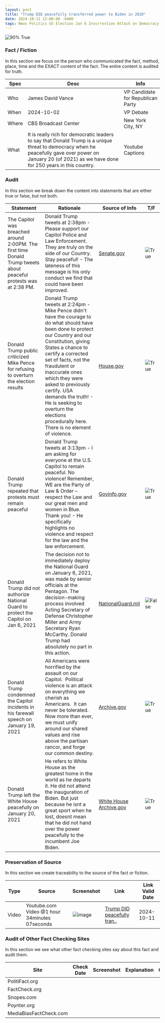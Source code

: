 ```yaml
---
layout: post
title: "Trump DID peacefully transferred power to Biden in 2020"
date: 2024-10-11 12:00:00 -0400
tags: News Politics US Election Jan 6 Insurrection Attack on Democracy Capitol Riots White House Election 2020 Donald Trump Joseph Biden
---
```


![90% True](/assets/images/90.jpg)

### Fact / Fiction

In this section we focus on the person who communicated the fact, method, place, time and the EXACT content of the fact. The entire content is audited for truth.

| Spec | Desc | Info | 
| ----------- | ----------- | ----------- |
| Who | James David Vance | VP Candidate for Republican Party | 
| When | 2024-10-02 | VP Debate | 
| Where | CBS Broadcast Center | New York City, NY | 
| What | It is really rich for democratic leaders to say that Donald Trump is a unique threat to democracy when he peacefully gave over power on January 20 (of 2021) as we have done for 250 years in this country. | Youtube Captions | 

### Audit

In this section we break down the content into statements that are either true or false, but not both.

| Statement | Rationale | Source of Info | T/F | 
| ----------- | ----------- | ----------- | ----------- |
| The Capitol was breached around 2:00PM. The first time Donald Trump tweets about peaceful protests was at 2:38 PM. | Donald Trump tweets at 2:38pm - Please support our Capitol Police and Law Enforcement. They are truly on the side of our Country. Stay peaceful! - The lateness of this message is his only conduct we find that could have been improved. | [Senate.gov](https://www.hsgac.senate.gov/wp-content/uploads/imo/media/doc/HSGAC&RulesFullReport_ExaminingU.S.CapitolAttack.pdf) | ![True](/assets/images/true.png) | 
| Donald Trump public criticized Mike Pence for refusing to overturn the election results | Donald Trump tweets at 2:24pm - Mike Pence didn't have the courage to do what should have been done to protect our Country and our Constitution, giving States a chance to certify a corrected set of facts, not the fraudulent or inaccurate ones which they were asked to previously certify. USA demands the truth! - He is seeking to overturn the elections procedurally here. There is no element of violence. | [House.gov](https://docs.house.gov/meetings/GO/GO00/20210902/114020/HMKP-117-GO00-20210902-SD005.pdf) | ![True](/assets/images/true.png) | 
| Donald Trump repeated that protests must remain peaceful | Donald Trump tweets at 3:13pm - I am asking for everyone at the U.S. Capitol to remain peaceful. No violence! Remember, WE are the Party of Law & Order – respect the Law and our great men and women in Blue. Thank you! - He specifically highlights no violence and respect for the law and the law enforcement. | [Govinfo.gov](https://www.govinfo.gov/collection/january-6th-committee-final-report?path=/gpo/January%206th%20Committee%20Final%20Report%20and%20Supporting%20Materials%20Collection/Supporting%20Materials%20-%20Web%20Resources%20Referenced%20by%20the%20Committee/%7B%22pageSize%22%3A%2250%22%2C%22offset%22%3A%220%22%7D) | ![True](/assets/images/true.png) | 
| Donald Trump did not authorize National Guard to protect the Capitol on Jan 6, 2021 | The decision not to immediately deploy the National Guard on January 6, 2021, was made by senior officials at the Pentagon. The decision-making process involved Acting Secretary of Defense Christopher Miller and Army Secretary Ryan McCarthy. Donald Trump had absolutely no part in this action. | [NationalGuard.mil](https://www.nationalguard.mil/News/Article/2466077/dod-details-national-guard-response-to-capitol-attack/) | ![False](/assets/images/false.png) | 
| Donald Trump condemned the Capitol incidents in his farewall speech on January 19, 2021 | All Americans were horrified by the assault on our Capitol.  Political violence is an attack on everything we cherish as Americans.  It can never be tolerated. Now more than ever, we must unify around our shared values and rise above the partisan rancor, and forge our common destiny. | [Archive.gov](https://trumpwhitehouse.archives.gov/farewell-address/) | ![True](/assets/images/true.png) | 
| Donald Trump left the White House peacefully on January 20, 2021 | He refers to White House as the greatest home in the world as he departs it. He did not attend the inauguration of Biden. But just because he isnt a great sport when he lost, doesnt mean that he did not hand over the power peacefully to the incumbent Joe Biden. | [White House Archive.gov](https://www.youtube.com/watch?v=DebjxDtcbzw) | ![True](/assets/images/true.png) | 

### Preservation of Source

In this section we create traceability to the source of the fact or fiction.

| Type | Source | Screenshot | Link | Link Valid Date | 
| ----------- | ----------- | ----------- | ----------- | ----------- |
| Video | Youtube.com Video @1 hour 34minutes 07seconds | ![image](/posts/images/2024-10-11-Trump-DID-peacefully-transferred-power-to-Biden-in-2020-image.png) | [Trump DID peacefully tran..](https://youtu.be/hfYMzqvlKHk?si=k39-MoVXIdcqdKIT&t=857) | 2024-10-11 | 

### Audit of Other Fact Checking Sites

In this section we see what other fact checking sites say about this fact and audit them.

| Site | Check Date | Screenshot | Explanation | Grade | 
| ----------- | ----------- | ----------- | ----------- | ----------- |
| PolitiFact.org |  |  |  |  | 
| FactCheck.org |  |  |  |  | 
| Snopes.com |  |  |  |  | 
| Poynter.org |  |  |  |  | 
| MediaBiasFactCheck.com |  |  |  |  | 


